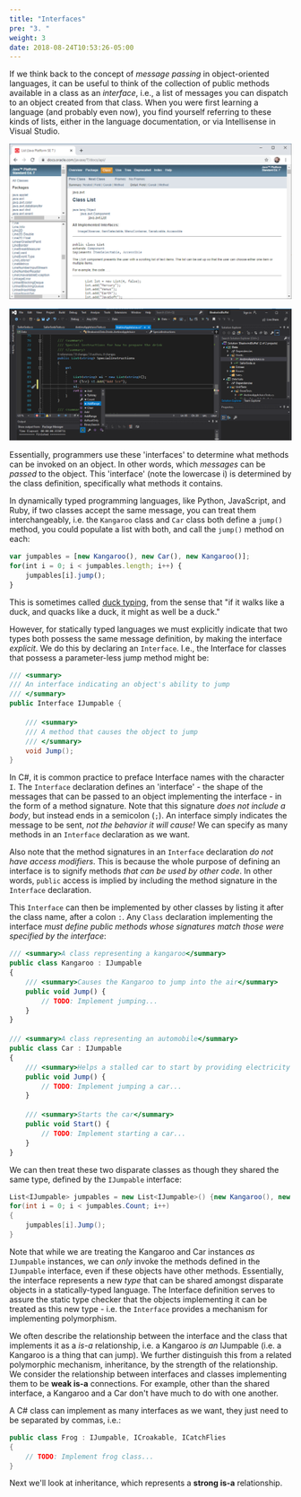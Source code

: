 ```yaml
---
title: "Interfaces"
pre: "3. "
weight: 3
date: 2018-08-24T10:53:26-05:00
---
```


If we think back to the concept of _message passing_ in object-oriented languages, it can be useful to think of the collection of public methods available in a class as an _interface_, i.e., a list of messages you can dispatch to an object created from that class.  When you were first learning a language (and probably even now), you find yourself referring to these kinds of lists, either in the language documentation, or via Intellisense in Visual Studio.

![The Java API](/images/2.1.3.1.png)

![Visual Studio Intellisense](/images/2.1.3.2.png)

Essentially, programmers use these 'interfaces' to determine what methods can be invoked on an object.  In other words, which _messages_ can be _passed_ to the object.  This 'interface' (note the lowercase i) is determined by the class definition, specifically what methods it contains.

In dynamically typed programming languages, like Python, JavaScript, and Ruby, if two classes accept the same message, you can treat them interchangeably, i.e. the `Kangaroo` class and `Car` class both define a `jump()` method, you could populate a list with both, and call the `jump()` method on each:

```javascript
var jumpables = [new Kangaroo(), new Car(), new Kangaroo()];
for(int i = 0; i < jumpables.length; i++) {
    jumpables[i].jump();
}
```

This is sometimes called [duck typing](https://en.wikipedia.org/wiki/Duck_typing), from the sense that "if it walks like a duck, and quacks like a duck, it might as well be a duck."

However, for statically typed languages we must explicitly indicate that two types both possess the same message definition, by making the interface _explicit_.  We do this by declaring an `Interface`.  I.e., the Interface for classes that possess a parameter-less jump method might be:

```csharp 
/// <summary>
/// An interface indicating an object's ability to jump
/// </summary>
public Interface IJumpable {
    
    /// <summary>
    /// A method that causes the object to jump
    /// </summary>
    void Jump();
}
```

In C#, it is common practice to preface Interface names with the character `I`. The `Interface` declaration defines an 'interface' - the shape of the messages that can be passed to an object implementing the interface - in the form of a method signature.  Note that this signature _does not include a body_, but instead ends in a semicolon (`;`).  An interface simply indicates the message to be sent, _not the behavior it will cause!_  We can specify as many methods in an `Interface` declaration as we want.

Also note that the method signatures in an `Interface` declaration _do not have access modifiers_.  This is because the whole purpose of defining an interface is to signify methods _that can be used by other code_.  In other words, `public` access is implied by including the method signature in the `Interface` declaration.  

This `Interface` can then be implemented by other classes by listing it after the class name, after a colon `:`.  Any `Class` declaration implementing the interface _must define public methods whose signatures match those were specified by the interface_:

```javascript 
/// <summary>A class representing a kangaroo</summary>
public class Kangaroo : IJumpable 
{
    /// <summary>Causes the Kangaroo to jump into the air</summary>
    public void Jump() {
        // TODO: Implement jumping...
    }
}

/// <summary>A class representing an automobile</summary>
public class Car : IJumpable 
{
    /// <summary>Helps a stalled car to start by providing electricity from another car's battery</summary>
    public void Jump() {
        // TODO: Implement jumping a car...
    }

    /// <summary>Starts the car</summary>
    public void Start() {
        // TODO: Implement starting a car...
    }
}
```

We can then treat these two disparate classes as though they shared the same type, defined by the `IJumpable` interface:

```csharp
List<IJumpable> jumpables = new List<IJumpable>() {new Kangaroo(), new Car(), new Kangaroo()};
for(int i = 0; i < jumpables.Count; i++)
{
    jumpables[i].Jump();
}
```

Note that while we are treating the Kangaroo and Car instances _as_ `IJumpable` instances, we can _only_ invoke the methods defined in the `IJumpable` interface, even if these objects have other methods. Essentially, the interface represents a new _type_ that can be shared amongst disparate objects in a statically-typed language. The Interface definition serves to assure the static type checker that the objects implementing it can be treated as this new type - i.e. the `Interface` provides a mechanism for implementing polymorphism. 

We often describe the relationship between the interface and the class that implements it as a *is-a* relationship, i.e. a Kangaroo _is an_ IJumpable (i.e. a Kangaroo is a thing that can jump).  We further distinguish this from a related polymorphic mechanism, inheritance, by the strength of the relationship.  We consider the relationship between interfaces and classes implementing them to be **weak is-a** connections.  For example, other than the shared interface, a Kangaroo and a Car don't have much to do with one another.

A C# class can implement as many interfaces as we want, they just need to be separated by commas, i.e.:

```csharp
public class Frog : IJumpable, ICroakable, ICatchFlies
{
    // TODO: Implement frog class...
}
```

Next we'll look at inheritance, which represents a **strong is-a** relationship.